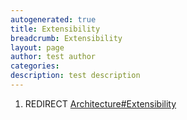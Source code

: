 ```yaml
---
autogenerated: true
title: Extensibility
breadcrumb: Extensibility
layout: page
author: test author
categories: 
description: test description
---
```


1.  REDIRECT [Architecture\#Extensibility](Architecture#Extensibility "wikilink")
